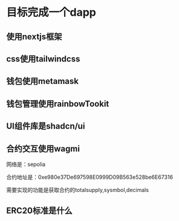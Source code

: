 # 目标完成一个dapp

## 使用nextjs框架

## css使用tailwindcss

## 钱包使用metamask

## 钱包管理使用rainbowTookit

## UI组件库是shadcn/ui

## 合约交互使用wagmi

网络是：sepolia


合约地址是：0xe980e37De697598E0999D09B563e528be6E67316

需要实现的功能是获取合约的totalsupply,sysmbol,decimals

## ERC20标准是什么
